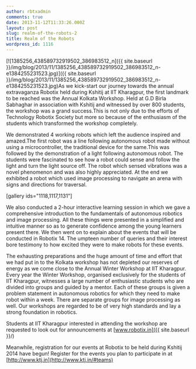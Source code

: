 ```yaml
---
author: rbtxadmin
comments: true
date: 2013-11-12T11:33:26.000Z
layout: post
slug: realm-of-the-robots-2
title: Realm of the Robots
wordpress_id: 1116
---
```


  [![1385256_438589732919502_386983512_n]({{ site.baseurl }}/img/blog/2013/11/1385256_438589732919502_386983512_n-e1384255231523.jpg)]({{ site.baseurl }}/img/blog/2013/11/1385256_438589732919502_386983512_n-e1384255231523.jpg)As we kick-start our journey  towards  the annual  extravaganza Robotix held during Kshitij at IIT  Kharagpur,  the  first landmark  to be reached was  the Annual  Kolkata Workshop. Held  at  G.D Birla Sabhaghar in  association  with Kshitij and  witnessed by over  800  students, the workshop was a    grand success.This is not only  due to  the efforts of Technology Robotix  Society but more so because of the enthusiasm of the students which transformed the workshop completely.

We demonstrated 4 working robots which left the audience inspired and amazed.The first robot was a line following autonomous robot made without using a microcontroller, the traditional device for the same.This was followed by the demonstration of a light following autonomous robot. The students were fascinated to see how a robot could sense and follow the light and turn the light source off. The robot which sensed vibrations was a novel phenomenon and was also highly appreciated. At the end we exhibited a robot which used image processing to navigate an arena with signs and directions for traversal.

[gallery ids="1118,1117,1131"]

We also conducted a 2-hour interactive learning session in which we gave a comprehensive introduction to the fundamentals of autonomous robotics and image processing. All these things were presented in a simplified and intuitive manner so as to generate confidence among the young learners present there. We then went on to explain about the events that will be conducted in Robotix 14. The umpteen number of queries and their interest bore testimony to how excited they were to make robots for these events.

 The exhausting preparations and the huge amount of time and effort that we had put in to the Kolkata workshop has not depleted our reserves of energy as we come close to the Annual Winter Workshop at IIT Kharagpur. Every year the Winter Workshop, organised exclusively for the students of IIT Kharagpur, witnesses a large number of enthusiastic students who are divided into groups and guided by a mentor. Each of these groups is given a problem statement in autonomous robotics for which they need to make robot within a week. There are separate groups for image processing as well. Our workshops are regarded to be of very high standards and lay a strong foundation in robotics.

Students at IIT Kharagpur interested in attending the workshop are requested to look out for announcements at [www.robotix.in]({{ site.baseurl }}/)

 Meanwhile, registration for our events at Robotix to be held during Kshitij 2014 have begun! Register for the events you plan to participate in at [http://www.ktj.in](http://www.ktj.in/#teams)
